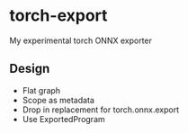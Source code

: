 # torch-export
My experimental torch ONNX exporter


## Design

- Flat graph
- Scope as metadata
- Drop in replacement for torch.onnx.export
- Use ExportedProgram
